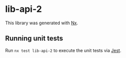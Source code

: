 # lib-api-2

This library was generated with [Nx](https://nx.dev).

## Running unit tests

Run `nx test lib-api-2` to execute the unit tests via [Jest](https://jestjs.io).

